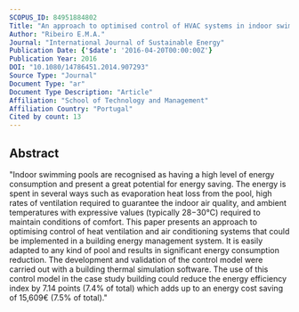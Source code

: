 ```yaml
---
SCOPUS_ID: 84951884802
Title: "An approach to optimised control of HVAC systems in indoor swimming pools"
Author: "Ribeiro E.M.A."
Journal: "International Journal of Sustainable Energy"
Publication Date: {'$date': '2016-04-20T00:00:00Z'}
Publication Year: 2016
DOI: "10.1080/14786451.2014.907293"
Source Type: "Journal"
Document Type: "ar"
Document Type Description: "Article"
Affiliation: "School of Technology and Management"
Affiliation Country: "Portugal"
Cited by count: 13
---
```


## Abstract
"Indoor swimming pools are recognised as having a high level of energy consumption and present a great potential for energy saving. The energy is spent in several ways such as evaporation heat loss from the pool, high rates of ventilation required to guarantee the indoor air quality, and ambient temperatures with expressive values (typically 28−30°C) required to maintain conditions of comfort. This paper presents an approach to optimising control of heat ventilation and air conditioning systems that could be implemented in a building energy management system. It is easily adapted to any kind of pool and results in significant energy consumption reduction. The development and validation of the control model were carried out with a building thermal simulation software. The use of this control model in the case study building could reduce the energy efficiency index by 7.14 points (7.4% of total) which adds up to an energy cost saving of 15,609€ (7.5% of total)."
